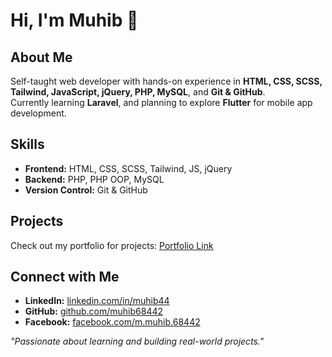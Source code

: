 # Hi, I'm Muhib 👋

## About Me
Self-taught web developer with hands-on experience in **HTML, CSS, SCSS, Tailwind, JavaScript, jQuery, PHP, MySQL**, and **Git & GitHub**.  
Currently learning **Laravel**, and planning to explore **Flutter** for mobile app development.  

## Skills
- **Frontend:** HTML, CSS, SCSS, Tailwind, JS, jQuery  
- **Backend:** PHP, PHP OOP, MySQL  
- **Version Control:** Git & GitHub  

## Projects
Check out my portfolio for projects: [Portfolio Link](https://muhib68442.github.io/Portfolio)

## Connect with Me
- **LinkedIn:** [linkedin.com/in/muhib44](https://linkedin.com/in/muhib44)  
- **GitHub:** [github.com/muhib68442](https://github.com/muhib68442)  
- **Facebook:** [facebook.com/m.muhib.68442](https://www.facebook.com/m.muhib.68442)  

*"Passionate about learning and building real-world projects."*
